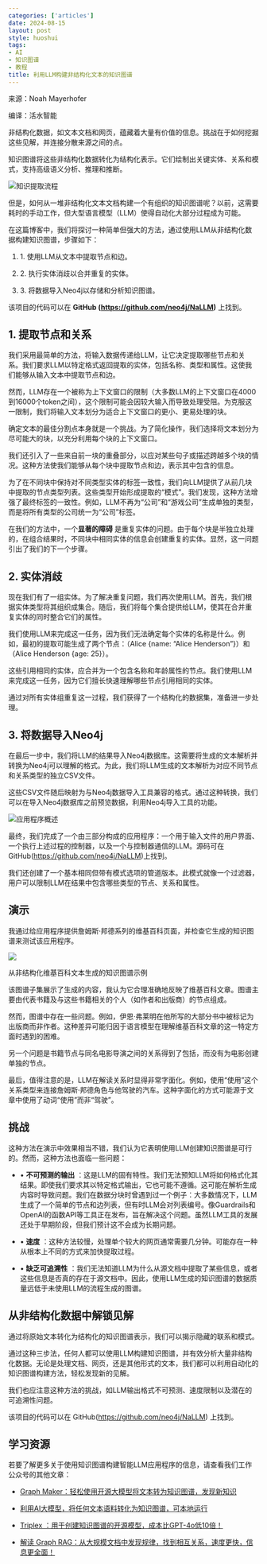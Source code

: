 ```yaml
---
categories: ['articles']
date: 2024-08-15
layout: post
style: huoshui
tags:
- AI
- 知识图谱
- 教程
title: 利用LLM构建非结构化文本的知识图谱
---
```


来源：Noah Mayerhofer

编译：活水智能

非结构化数据，如文本文档和网页，蕴藏着大量有价值的信息。挑战在于如何挖掘这些见解，并连接分散来源之间的点。

知识图谱将这些非结构化数据转化为结构化表示。它们绘制出关键实体、关系和模式，支持高级语义分析、推理和推断。

![](/assets/images/61c33417271f4b928919662a10535283.png)知识提取流程

但是，如何从一堆非结构化文本文档构建一个有组织的知识图谱呢？以前，这需要耗时的手动工作，但大型语言模型（LLM）使得自动化大部分过程成为可能。

在这篇博客中，我们将探讨一种简单但强大的方法，通过使用LLM从非结构化数据构建知识图谱，步骤如下：

  1. 1\. 使用LLM从文本中提取节点和边。

  2. 2\. 执行实体消歧以合并重复的实体。

  3. 3\. 将数据导入Neo4j以存储和分析知识图谱。

该项目的代码可以在 **GitHub (https://github.com/neo4j/NaLLM)** 上找到。

## 1\. 提取节点和关系

我们采用最简单的方法，将输入数据传递给LLM，让它决定提取哪些节点和关系。我们要求LLM以特定格式返回提取的实体，包括名称、类型和属性。这使我们能够从输入文本中提取节点和边。

然而，LLM存在一个被称为上下文窗口的限制（大多数LLM的上下文窗口在4000到16000个token之间），这个限制可能会因较大输入而导致处理受阻。为克服这一限制，我们将输入文本划分为适合上下文窗口的更小、更易处理的块。

确定文本的最佳分割点本身就是一个挑战。为了简化操作，我们选择将文本划分为尽可能大的块，以充分利用每个块的上下文窗口。

我们还引入了一些来自前一块的重叠部分，以应对某些句子或描述跨越多个块的情况。这种方法使我们能够从每个块中提取节点和边，表示其中包含的信息。

为了在不同块中保持对不同类型实体的标签一致性，我们向LLM提供了从前几块中提取的节点类型列表。这些类型开始形成提取的“模式”。我们发现，这种方法增强了最终标签的一致性。例如，LLM不再为“公司”和“游戏公司”生成单独的类型，而是将所有类型的公司统一为“公司”标签。

在我们的方法中，一个**显著的障碍**
是重复实体的问题。由于每个块是半独立处理的，在组合结果时，不同块中相同实体的信息会创建重复的实体。显然，这一问题引出了我们的下一个步骤。

## 2\. 实体消歧

现在我们有了一组实体。为了解决重复问题，我们再次使用LLM。首先，我们根据实体类型将其组织成集合。随后，我们将每个集合提供给LLM，使其在合并重复实体的同时整合它们的属性。

我们使用LLM来完成这一任务，因为我们无法确定每个实体的名称是什么。例如，最初的提取可能生成了两个节点：（Alice {name: “Alice
Henderson”}）和（Alice Henderson {age: 25}）。

这些引用相同的实体，应合并为一个包含名称和年龄属性的节点。我们使用LLM来完成这一任务，因为它们擅长快速理解哪些节点引用相同的实体。

通过对所有实体组重复这一过程，我们获得了一个结构化的数据集，准备进一步处理。

## 3\. 将数据导入Neo4j

在最后一步中，我们将LLM的结果导入Neo4j数据库。这需要将生成的文本解析并转换为Neo4j可以理解的格式。为此，我们将LLM生成的文本解析为对应不同节点和关系类型的独立CSV文件。

这些CSV文件随后映射为与Neo4j数据导入工具兼容的格式。通过这种转换，我们可以在导入Neo4j数据库之前预览数据，利用Neo4j导入工具的功能。

![](/assets/images/c5e9f94e618d4ac2863c5b659f8cff2b.png)应用程序概述

最终，我们完成了一个由三部分构成的应用程序：一个用于输入文件的用户界面、一个执行上述过程的控制器，以及一个与控制器通信的LLM。源码可在
GitHub(https://github.com/neo4j/NaLLM)上找到。

我们还创建了一个基本相同但带有模式选项的管道版本。此模式就像一个过滤器，用户可以限制LLM在结果中包含哪些类型的节点、关系和属性。

## 演示

我通过给应用程序提供詹姆斯·邦德系列的维基百科页面，并检查它生成的知识图谱来测试该应用程序。

![](/assets/images/70feaf1ba35145c39dee96ada21480d5.png)

从非结构化维基百科文本生成的知识图谱示例

该图谱子集展示了生成的内容，我认为它合理准确地反映了维基百科文章。图谱主要由代表书籍及与这些书籍相关的个人（如作者和出版商）的节点组成。

然而，图谱中存在一些问题。例如，伊恩·弗莱明在他所写的大部分书中被标记为出版商而非作者。这种差异可能归因于语言模型在理解维基百科文章的这一特定方面时遇到的困难。

另一个问题是书籍节点与同名电影导演之间的关系得到了包括，而没有为电影创建单独的节点。

最后，值得注意的是，LLM在解读关系时显得非常字面化。例如，使用“使用”这个关系类型来连接詹姆斯·邦德角色与他驾驶的汽车。这种字面化的方式可能源于文章中使用了动词“使用”而非“驾驶”。

## 挑战

这种方法在演示中效果相当不错，我们认为它表明使用LLM创建知识图谱是可行的。然而，这种方法也面临一些问题：

  * • **不可预测的输出** ：这是LLM的固有特性。我们无法预知LLM将如何格式化其结果。即使我们要求其以特定格式输出，它也可能不遵循。这可能在解析生成内容时导致问题。我们在数据分块时曾遇到过一个例子：大多数情况下，LLM生成了一个简单的节点和边列表，但有时LLM会对列表编号。像Guardrails和OpenAI的函数API等工具正在发布，旨在解决这个问题。虽然LLM工具的发展还处于早期阶段，但我们预计这不会成为长期问题。

  * • **速度** ：这种方法较慢，处理单个较大的网页通常需要几分钟。可能存在一种从根本上不同的方式来加快提取过程。

  * • **缺乏可追溯性** ：我们无法知道LLM为什么从源文档中提取了某些信息，或者这些信息是否真的存在于源文档中。因此，使用LLM生成的知识图谱的数据质量远低于未使用LLM的流程生成的图谱。

## 从非结构化数据中解锁见解

通过将原始文本转化为结构化的知识图谱表示，我们可以揭示隐藏的联系和模式。

通过这种三步法，任何人都可以使用LLM构建知识图谱，并有效分析大量非结构化数据。无论是处理文档、网页，还是其他形式的文本，我们都可以利用自动化的知识图谱构建方法，轻松发现新的见解。

我们也应注意这种方法的挑战，如LLM输出格式不可预测、速度限制以及潜在的可追溯性问题。

该项目的代码可以在 GitHub(https://github.com/neo4j/NaLLM) 上找到。

## 学习资源

若要了解更多关于使用知识图谱构建智能LLM应用程序的信息，请查看我们工作公众号的其他文章：

  * [Graph Maker：轻松使用开源大模型将文本转为知识图谱，发现新知识](http://mp.weixin.qq.com/s?__biz=Mzk0OTY0NzM1Ng==&mid=2247485901&idx=1&sn=0dbf87ae6cd841e826126cf2c3b99be0&chksm=c3546b5ef423e24889d10b4a9ee88655b6bf60e22b69596be5600ef28db3ef5433e4ca1edfc5&scene=21#wechat_redirect)  

  * [利用AI大模型，将任何文本语料转化为知识图谱，可本地运行](http://mp.weixin.qq.com/s?__biz=Mzk0OTY0NzM1Ng==&mid=2247485511&idx=1&sn=48398e8c05077a9e202e729771a27452&chksm=c3546ad4f423e3c205211f27169f6861c90450df19ac47518048242f8d11e1d023cefe22c084&scene=21#wechat_redirect)

  * [](http://mp.weixin.qq.com/s?__biz=Mzk0OTY0NzM1Ng==&mid=2247485511&idx=1&sn=48398e8c05077a9e202e729771a27452&chksm=c3546ad4f423e3c205211f27169f6861c90450df19ac47518048242f8d11e1d023cefe22c084&scene=21#wechat_redirect)[Triplex ：用于创建知识图谱的开源模型，成本比GPT-4o低10倍！](http://mp.weixin.qq.com/s?__biz=Mzk0OTY0NzM1Ng==&mid=2247486546&idx=1&sn=98139129e78b457e2f1885495f3c58b3&chksm=c3546ec1f423e7d7df329e883ab39c79eaf61e6bc38cc801a318c7f95a229a670b161ca445af&scene=21#wechat_redirect)

  * [](http://mp.weixin.qq.com/s?__biz=Mzk0OTY0NzM1Ng==&mid=2247485511&idx=1&sn=48398e8c05077a9e202e729771a27452&chksm=c3546ad4f423e3c205211f27169f6861c90450df19ac47518048242f8d11e1d023cefe22c084&scene=21#wechat_redirect)[解读 Graph RAG：从大规模文档中发现规律，找到相互关系，速度更快，信息更全面！](http://mp.weixin.qq.com/s?__biz=Mzk0OTY0NzM1Ng==&mid=2247486198&idx=1&sn=fe870f73635f7e97d576fb81c20befe2&chksm=c3546865f423e173293ec3697258a848a7dff22690a4b9cad0a91abdce7745760d98c5b16281&scene=21#wechat_redirect)